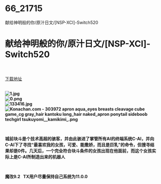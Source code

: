 # 66_21715
献给神明般的你/原汁日文/[NSP-XCI]-Switch520
# 献给神明般的你/原汁日文/[NSP-XCI]-Switch520
 <br/></br>
[下载地址](https://www.switch520.cc/article/21715 "下载地址")
<br/></br>

<p><strong><img title="1.jpg" src="https://www.switch520.cc/muke_img/2021_08_27_ba7003038b576.jpg" alt="1.jpg"></strong><br>
<strong><img title="0.png" src="https://www.switch520.cc/muke_img/2021_08_27_dacb71fcb623d.png" alt="0.png"></strong><br>
<strong><img title="133416.jpg" src="https://www.switch520.cc/muke_img/2021_08_27_7363c42270a6b.jpg" alt="133416.jpg"></strong><br>
<strong><img title="Konachan.com - 303972 apron aqua_eyes breasts cleavage cube game_cg gray_hair kantoku long_hair naked_apron ponytail sideboob techgirl tsukuyomi__kamikimi_.png" src="https://www.switch520.cc/muke_img/2021_08_27_87e2eeef2fd74.png" alt="Konachan.com - 303972 apron aqua_eyes breasts cleavage cube game_cg gray_hair kantoku long_hair naked_apron ponytail sideboob techgirl tsukuyomi__kamikimi_.png"></strong></p>
<p>&nbsp;</p>
<p><strong>城前块斗是个技术高超的骇客，并由此骇进了掌管所有AI的终端系统C-AI，并向C-AI下了寻找“最喜欢我的女孩，可爱、能撒娇，而且是巨乳”的命令，但搜寻结果却是0件。几天后，一个完全符合块斗条件的女孩出现在他面前，而这个女孩实际上是C-AI所制造出来的机器人</strong></p>
<p>&nbsp;</p>
<p><strong>魔改9.2 &nbsp;&nbsp;TX用户尽量保持自己系统为11.0.0</strong></p>
